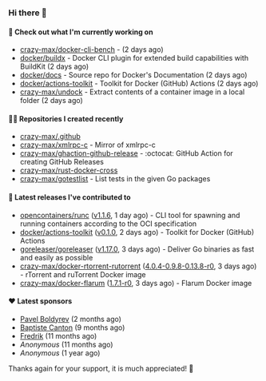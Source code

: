 ### Hi there 👋

#### 👷 Check out what I'm currently working on

- [crazy-max/docker-cli-bench](https://github.com/crazy-max/docker-cli-bench) -  (2 days ago)
- [docker/buildx](https://github.com/docker/buildx) - Docker CLI plugin for extended build capabilities with BuildKit (2 days ago)
- [docker/docs](https://github.com/docker/docs) - Source repo for Docker&#39;s Documentation (2 days ago)
- [docker/actions-toolkit](https://github.com/docker/actions-toolkit) - Toolkit for Docker (GitHub) Actions (2 days ago)
- [crazy-max/undock](https://github.com/crazy-max/undock) - Extract contents of a container image in a local folder (2 days ago)

#### 👨‍💻 Repositories I created recently

- [crazy-max/.github](https://github.com/crazy-max/.github)
- [crazy-max/xmlrpc-c](https://github.com/crazy-max/xmlrpc-c) - Mirror of xmlrpc-c
- [crazy-max/ghaction-github-release](https://github.com/crazy-max/ghaction-github-release) - :octocat: GitHub Action for creating GitHub Releases
- [crazy-max/rust-docker-cross](https://github.com/crazy-max/rust-docker-cross)
- [crazy-max/gotestlist](https://github.com/crazy-max/gotestlist) - List tests in the given Go packages

#### 🚀 Latest releases I've contributed to

- [opencontainers/runc](https://github.com/opencontainers/runc) ([v1.1.6](https://github.com/opencontainers/runc/releases/tag/v1.1.6), 1 day ago) - CLI tool for spawning and running containers according to the OCI specification
- [docker/actions-toolkit](https://github.com/docker/actions-toolkit) ([v0.1.0](https://github.com/docker/actions-toolkit/releases/tag/v0.1.0), 2 days ago) - Toolkit for Docker (GitHub) Actions
- [goreleaser/goreleaser](https://github.com/goreleaser/goreleaser) ([v1.17.0](https://github.com/goreleaser/goreleaser/releases/tag/v1.17.0), 3 days ago) - Deliver Go binaries as fast and easily as possible
- [crazy-max/docker-rtorrent-rutorrent](https://github.com/crazy-max/docker-rtorrent-rutorrent) ([4.0.4-0.9.8-0.13.8-r0](https://github.com/crazy-max/docker-rtorrent-rutorrent/releases/tag/4.0.4-0.9.8-0.13.8-r0), 3 days ago) - rTorrent and ruTorrent Docker image
- [crazy-max/docker-flarum](https://github.com/crazy-max/docker-flarum) ([1.7.1-r0](https://github.com/crazy-max/docker-flarum/releases/tag/1.7.1-r0), 3 days ago) - Flarum Docker image

#### ❤️ Latest sponsors
- [Pavel Boldyrev](https://github.com/bpg) (2 months ago)
- [Baptiste Canton](https://github.com/batmac) (9 months ago)
- [Fredrik](https://github.com/fredrikscode) (11 months ago)
- _Anonymous_ (11 months ago)
- _Anonymous_ (1 year ago)

Thanks again for your support, it is much appreciated! 🙏
